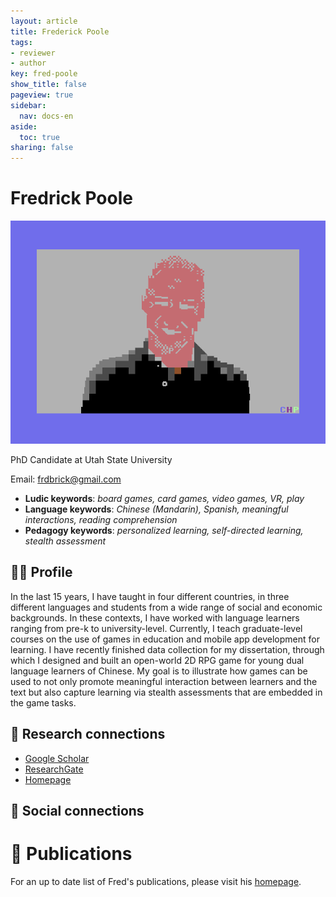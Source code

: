 ```yaml
---
layout: article
title: Frederick Poole
tags:
- reviewer
- author
key: fred-poole
show_title: false
pageview: true
sidebar:
  nav: docs-en
aside:
  toc: true
sharing: false
---
```


# Fredrick Poole

<div class="card">
  <div class="card__image">
    <img class="image" src="/assets/images/fred.png"/>
    <div class="overlay overlay--bottom">
      <p>PhD Candidate at Utah State University</p>
    </div>
  </div>
</div>

Email: [frdbrick@gmail.com](mailto:frdbrick@gmail.com)

- **Ludic keywords**: *board games, card games, video games, VR, play*
- **Language keywords**: *Chinese (Mandarin), Spanish, meaningful interactions, reading comprehension*
- **Pedagogy keywords**: *personalized learning, self-directed learning, stealth assessment*

<!--more-->

## 👨‍🏫 Profile

In the last 15 years, I have taught in four different countries, in three different languages and students from a wide range of social and economic backgrounds. In these contexts, I have worked with language learners ranging from pre-k to university-level. Currently, I teach graduate-level courses on the use of games in education and mobile app development for learning. I have recently finished data collection for my dissertation, through which I designed and built an open-world 2D RPG game for young dual language learners of Chinese. My goal is to illustrate how games can be used to not only promote meaningful interaction between learners and the text but also capture learning via stealth assessments that are embedded in the game tasks.

## 🧪 Research connections

- [Google Scholar](https://scholar.google.com/citations?user=7KNV6UYAAAAJ&hl=en)
- [ResearchGate](https://www.researchgate.net/profile/Frederick_Poole)
- [Homepage](https://fredpoole.github.io/)

## 💬 Social connections


# 📰 Publications

For an up to date list of Fred's publications, please visit his [homepage](https://fredpoole.github.io/cv.html).
